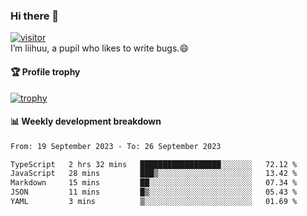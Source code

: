 ### Hi there 👋
[![visitor](https://visitor-badge.glitch.me/badge?page_id=liihuu&right_color=blue)](https://github.com/liihuu)<br>
I’m liihuu, a pupil who likes to write bugs.😄


#### 🏆 Profile trophy
[![trophy](https://github-profile-trophy.vercel.app?username=liihuu&margin-w=16&margin-h=16&rank=-C,-B)](https://github.com/liihuu)


#### 📊 Weekly development breakdown
<!--START_SECTION:waka-->

```txt
From: 19 September 2023 - To: 26 September 2023

TypeScript   2 hrs 32 mins   ██████████████████░░░░░░░   72.12 %
JavaScript   28 mins         ███▒░░░░░░░░░░░░░░░░░░░░░   13.42 %
Markdown     15 mins         ██░░░░░░░░░░░░░░░░░░░░░░░   07.34 %
JSON         11 mins         █▒░░░░░░░░░░░░░░░░░░░░░░░   05.43 %
YAML         3 mins          ▒░░░░░░░░░░░░░░░░░░░░░░░░   01.69 %
```

<!--END_SECTION:waka-->

<!--
**liihuu/liihuu** is a ✨ _special_ ✨ repository because its `README.md` (this file) appears on your GitHub profile.

Here are some ideas to get you started:

- 🔭 I’m currently working on ...
- 🌱 I’m currently learning ...
- 👯 I’m looking to collaborate on ...
- 🤔 I’m looking for help with ...
- 💬 Ask me about ...
- 📫 How to reach me: ...
- 😄 Pronouns: ...
- ⚡ Fun fact: ...
-->
